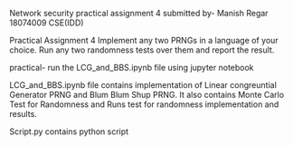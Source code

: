 Network security practical assignment 4
submitted by-
Manish Regar
18074009
CSE(IDD)

Practical Assignment 4
Implement any two PRNGs in a language of your choice. Run any two randomness tests over them and report the result.








practical-
run the LCG_and_BBS.ipynb file using jupyter notebook


LCG_and_BBS.ipynb file contains implementation of Linear congreuntial Generator PRNG and Blum Blum Shup PRNG.
It also contains Monte Carlo Test for Randomness and Runs test for randomness implementation and results.

Script.py contains python script

